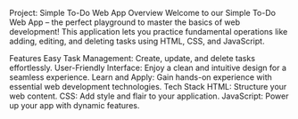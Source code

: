Project: Simple To-Do Web App
Overview
Welcome to our Simple To-Do Web App – the perfect playground to master the basics of web development! This application lets you practice fundamental operations like adding, editing, and deleting tasks using HTML, CSS, and JavaScript.

Features
Easy Task Management: Create, update, and delete tasks effortlessly.
User-Friendly Interface: Enjoy a clean and intuitive design for a seamless experience.
Learn and Apply: Gain hands-on experience with essential web development technologies.
Tech Stack
HTML: Structure your web content.
CSS: Add style and flair to your application.
JavaScript: Power up your app with dynamic features.